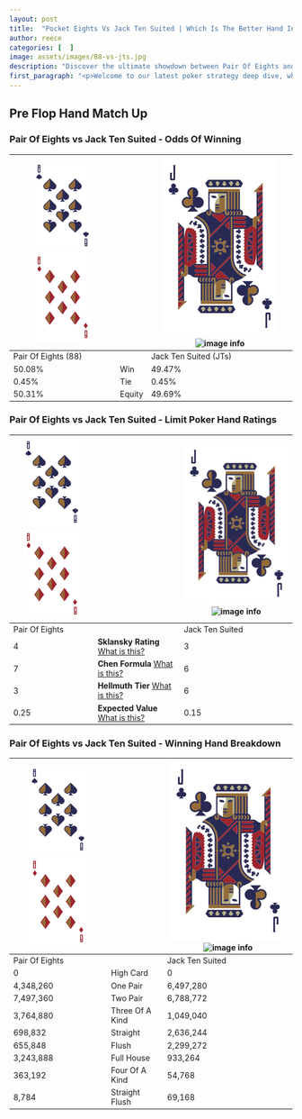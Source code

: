 ```yaml
---
layout: post
title:  "Pocket Eights Vs Jack Ten Suited | Which Is The Better Hand In Poker? A Complete Guide"
author: reece
categories: [  ]
image: assets/images/88-vs-jts.jpg
description: "Discover the ultimate showdown between Pair Of Eights and Jack Ten Suited in poker! Uncover the odds, strategies, and scenarios where one hand triumphs over the other. Get ready to up your poker game with this thrilling analysis."
first_paragraph: "<p>Welcome to our latest poker strategy deep dive, where we're pitting two distinct hands against each other in a high-stakes showdown: Pair Of Eights vs Jack Ten Suited.</p><p>In the dynamic world of poker, every decision counts, and knowing which hand holds the upper hand is key to your success at the table.</p><p>In this article, we'll dissect these two hands, explore the scenarios where one dominates the other, and equip you with the knowledge to make strategic choices that can tip the odds in your favor.</p><p>Get ready to unravel the intriguing dynamics of these poker hands and elevate your game to new heights.</p>"
---
```




[comment]: # (sp0)

## Pre Flop Hand Match Up

<div class="table hand-ratings" markdown="1"> 



### Pair Of Eights vs Jack Ten Suited - Odds Of Winning


    
| ![image info](assets/images/hand1/8.png) ![image info](assets/images/hand1/8o.png) |  | ![image info](assets/images/hand2/J.png) ![image info](assets/images/hand2/Ts.png) |
| -------- | -------- | -------- |
| Pair Of Eights (88) |  | Jack Ten Suited (JTs) |
| 50.08% | Win | 49.47% |
| 0.45% | Tie | 0.45% |
| 50.31% | Equity | 49.69% |




[comment]: # (sp1)



### Pair Of Eights vs Jack Ten Suited - Limit Poker Hand Ratings


    
| ![image info](assets/images/hand1/8.png) ![image info](assets/images/hand1/8o.png) |  | ![image info](assets/images/hand2/J.png) ![image info](assets/images/hand2/Ts.png) |
| -------- | -------- | -------- |
| Pair Of Eights |  | Jack Ten Suited |
| 4 | **Sklansky Rating** [What is this?](/sklansky-rating-explained) | 3 |
| 7 | **Chen Formula** [What is this?](/chen-formula-explained) | 6 |
| 3 | **Hellmuth Tier** [What is this?](/Hellmuth-tier-explained) | 6 |
| 0.25 | **Expected Value** [What is this?](/expected-value-explained) | 0.15 |




[comment]: # (sp2)



### Pair Of Eights vs Jack Ten Suited - Winning Hand Breakdown


    
| ![image info](assets/images/hand1/8.png) ![image info](assets/images/hand1/8o.png) |  | ![image info](assets/images/hand2/J.png) ![image info](assets/images/hand2/Ts.png) |
| -------- | -------- | -------- |
| Pair Of Eights |  | Jack Ten Suited |
| 0 | High Card | 0 |
| 4,348,260 | One Pair | 6,497,280 |
| 7,497,360 | Two Pair | 6,788,772 |
| 3,764,880 | Three Of A Kind | 1,049,040 |
| 698,832 | Straight | 2,636,244 |
| 655,848 | Flush | 2,299,272 |
| 3,243,888 | Full House | 933,264 |
| 363,192 | Four Of A Kind | 54,768 |
| 8,784 | Straight Flush | 69,168 |




[comment]: # (sp3)



</div>

[comment]: # (sp4)



[comment]: # (sp5)

